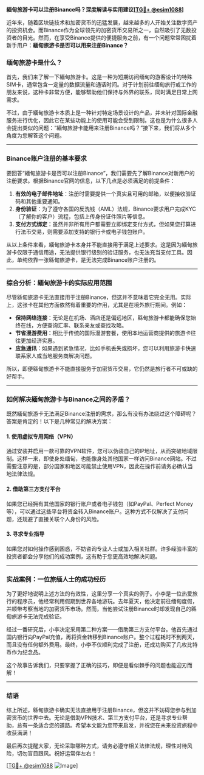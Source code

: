 **緬甸旅游卡可以注册Binance吗？深度解读与实用建议[[TG💪+ @esim1088](https://t.me/s/esim1088)]**

近年来，随着区块链技术和加密货币的迅猛发展，越来越多的人开始关注数字资产的投资机会。而Binance作为全球领先的加密货币交易所之一，自然吸引了无数投资者的目光。然而，在享受Binance提供的便捷服务之前，有一个问题常常困扰着新手用户：**緬甸旅游卡是否可以用来注册Binance？**

### 缅甸旅游卡是什么？

首先，我们来了解一下緬甸旅游卡。这是一种为短期访问缅甸的游客设计的特殊SIM卡，通常包含一定量的数据流量和通话时间。对于计划前往缅甸旅行或工作的朋友来说，这种卡非常方便，能够帮助他们保持与外界的联系，同时满足日常上网需求。

不过，由于緬甸旅游卡本质上是一种针对特定场景设计的产品，并未针对国际金融服务进行优化，因此它在某些功能上的使用可能会受到限制。这也是为什么很多人会提出类似的问题：“緬甸旅游卡能用来注册Binance吗？”接下来，我们将从多个角度为您解答这个问题。

---

### Binance账户注册的基本要求

要回答“緬甸旅游卡是否可以注册Binance”，我们需要先了解Binance对新用户的注册要求。根据Binance官网的信息，以下几点是必须满足的前提条件：

1. **有效的电子邮件地址**：注册时需要提供一个真实且可用的邮箱，以便接收验证码和其他重要通知。
2. **身份验证**：为了遵守各国的反洗钱（AML）法规，Binance要求用户完成KYC（了解你的客户）流程，包括上传身份证件照片等信息。
3. **支付方式绑定**：虽然并非所有用户都需要立即绑定支付方式，但如果您打算进行法币交易，则需要添加支持的银行卡或电子钱包账户。

从以上条件来看，緬甸旅游卡本身并不能直接用于满足上述要求。这是因为緬甸旅游卡仅限于通信用途，无法提供银行级别的验证服务，也无法充当支付工具。因此，单纯依靠一张緜甸旅游卡，是无法完成Binance账户注册的。

---

### 综合分析：緬甸旅游卡的实际应用范围

尽管緜甸旅游卡无法直接用于注册Binance，但这并不意味着它完全无用。实际上，这张卡在其他方面依然有着重要的作用，尤其是在境外旅行期间。例如：

- **保持网络连接**：无论是在机场、酒店还是偏远地区，緜甸旅游卡都能确保您始终在线，方便查询汇率、联系亲友或查找攻略。
- **节省漫游费用**：相比于传统的国际漫游套餐，使用本地运营商提供的旅游卡往往更加经济实惠。
- **应急通讯**：如果遇到紧急情况，比如手机丢失或损坏，您可以利用旅游卡快速联系家人或当地服务商解决问题。

所以，即便緜甸旅游卡不能直接服务于加密货币交易，它仍然是旅行者不可或缺的好帮手。

---

### 如何解决緬甸旅游卡与Binance之间的矛盾？

既然緬甸旅游卡无法满足Binance注册的需求，那么有没有办法绕过这个障碍呢？答案是肯定的！以下是几种常见的解决方案：

#### 1. 使用虚拟专用网络（VPN）
通过安装并启用一款可靠的VPN软件，您可以伪装自己的IP地址，从而突破地域限制。这样一来，即使身处缅甸，也能像身处其他国家一样访问Binance网站。不过需要注意的是，部分国家和地区可能禁止使用VPN，因此在操作前请务必确认当地法律法规。

#### 2. 借助第三方支付平台
如果您已经拥有其他国家的银行账户或者电子钱包（如PayPal、Perfect Money等），可以通过这些平台将资金转入Binance账户。这种方式不仅解决了支付问题，还规避了直接关联个人身份的风险。

#### 3. 寻求专业指导
如果您对如何操作感到困惑，不妨咨询专业人士或加入相关社群。许多经验丰富的投资者都会分享他们的成功案例，这有助于您更高效地解决问题。

---

### 实战案例：一位旅缅人士的成功经历

为了更好地说明上述方法的有效性，这里分享一个真实的例子。小李是一位热爱旅行的程序员，他经常利用假期到世界各地游玩。去年夏天，他决定前往缅甸度假，并顺带考察当地的加密货币市场。然而，当他尝试注册Binance时却发现自己的緜甸旅游卡无法完成验证。

经过一番研究后，小李决定采用第二种方案——借助第三方支付平台。他首先通过国内银行向PayPal充值，再将资金转移到Binance账户。整个过程耗时不到两天，而且没有任何额外费用。最终，小李不仅顺利完成了注册，还成功购买了几枚比特币作为纪念品。

这个故事告诉我们，只要掌握了正确的技巧，即便是看似棘手的问题也能迎刃而解！

---

### 结语

综上所述，緜甸旅游卡确实无法直接用于注册Binance，但这并不妨碍您参与到加密货币的世界中去。无论是借助VPN技术、第三方支付平台，还是寻求专业帮助，总有一条适合您的道路。希望本文能为您带来启发，并祝您在未来投资旅程中收获满满！

最后再次提醒大家，无论采取哪种方式，请务必遵守相关法律法规，理性对待风险，切勿盲目跟风。祝好运常伴左右！

[[TG💪+ @esim1088](https://t.me/s/esim1088) ![Image](https://i.postimg.cc/4NQfJmqS/Snipaste-2025-05-13-00-14-12.png)]